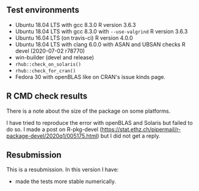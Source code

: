 ## Test environments
* Ubuntu 18.04 LTS with gcc 8.3.0
  R version 3.6.3
* Ubuntu 18.04 LTS with gcc 8.3.0 with `--use-valgrind`
  R version 3.6.3
* Ubuntu 16.04 LTS (on travis-ci)
  R version 4.0.0
* Ubuntu 18.04 LTS with clang 6.0.0 with ASAN and 
  UBSAN checks
  R devel (2020-07-02 r78770)
* win-builder (devel and release)
* `rhub::check_on_solaris()`
* `rhub::check_for_cran()`
* Fedora 30 with openBLAS like on CRAN's issue kinds page.
  
## R CMD check results
There is a note about the size of the package on some platforms.

I have tried to reproduce the error with openBLAS and Solaris but failed 
to do so. I made a post on R-pkg-devel 
(https://stat.ethz.ch/pipermail/r-package-devel/2020q1/005175.html)
but I did not get a reply.

## Resubmission
This is a resubmission. In this version I have:

 - made the tests more stable numerically.
